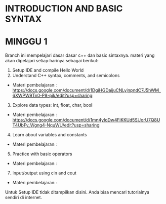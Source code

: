 # INTRODUCTION AND BASIC SYNTAX
# MINGGU 1

Branch ini mempelajari dasar dasar c++ dan basic sintaxnya.
materi yang akan dipelajari setiap harinya sebagai berikut:

1. Setup IDE and compile Hello World
2. Understand C++ syntax, comments, and semicolons
- Materi pembelajaran   : https://docs.google.com/document/d/1DgiHGDaijuCNLyjnpndC7J5hWM_6XWPW9Tn0-P8-pik/edit?usp=sharing
3. Explore data types: int, float, char, bool
- Materi pembelajaran   : https://docs.google.com/document/d/1mn4yIoDw4FiKKUd5SUorU7Q8UT4UbFv_Wgng4-NquWU/edit?usp=sharing
4. Learn about variables and constants
- Materi pembelajaran   : 
5. Practice with basic operators
- Materi pembelajaran   : 
7. Input/output using cin and cout
- Materi pembelajaran   : 

Untuk Setup IDE tidak ditampilkan disini. Anda bisa mencari tutorialnya sendiri di internet.